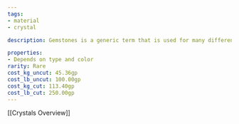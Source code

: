 ```yaml
---
tags:
- material
- crystal

description: Gemstones is a generic term that is used for many different crystals of different values. Gemstones can channel magic.

properties:
- Depends on type and color
rarity: Rare
cost_kg_uncut: 45.36gp
cost_lb_uncut: 100.00gp
cost_kg_cut: 113.40gp
cost_lb_cut: 250.00gp
---
```

[[Crystals Overview]]